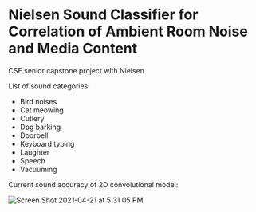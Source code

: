 # Nielsen Sound Classifier for Correlation of Ambient Room Noise and Media Content
CSE senior capstone project with Nielsen

List of sound categories:
- Bird noises
- Cat meowing
- Cutlery
- Dog barking
- Doorbell
- Keyboard typing
- Laughter
- Speech
- Vacuuming

Current sound accuracy of 2D convolutional model:

![Screen Shot 2021-04-21 at 5 31 05 PM](https://user-images.githubusercontent.com/57106938/115623596-64e73e00-a2c7-11eb-860c-f99ac6913e6c.png)


